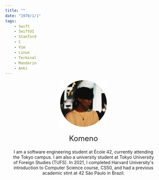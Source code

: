 ```yaml
---
title: ""
date: "1970/1/1"
tags:
    - Swift
    - SwiftUI
    - Stanford
    - C
    - Vim
    - Linux
    - Terminal
    - Mandarin
    - Anki
---
```

<div style="text-align: center; padding: 0 20px;">
  <img src="media/index/icon.png" alt="icon" width="150"/>
  <div style="font-size: 24px; margin-top: 20px;">
    Komeno
  </div>
  <p style="margin-top: 20px;">
    I am a software engineering student at École 42, currently attending the Tokyo campus. I am also a university student at Tokyo University of Foreign Studies (TUFS). In 2021, I completed Harvard University's introduction to Computer Science course, CS50, and had a previous academic stint at 42 São Paulo in Brazil.
  </p>
</div>

<style>
  @media screen and (min-width: 1024px) { /* This applies for screens wider than 1024px */
    body {
      margin: 0;
      padding: 0;
      display: flex;
      flex-direction: column;
      justify-content: center;
      min-height: 100vh;
    }
    body > div {
      margin: auto;
      width: fit-content;
    }
    /* Additional desktop-specific styles can go here */
  }
</style>
